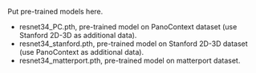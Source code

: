 Put pre-trained models here.

- resnet34\_PC.pth, pre-trained model on PanoContext dataset (use Stanford 2D-3D as additional data).
- resnet34\_stanford.pth, pre-trained model on Stanford 2D-3D dataset (use PanoContext as additional data).
- resnet34\_matterport.pth, pre-trained model on matterport dataset.
